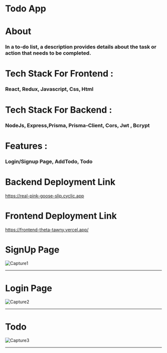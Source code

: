 <h1>Todo App</h1>

<h1>About</h1>

<h3>In a to-do list, a description provides details about the task or action that needs to be completed.</h3>


<h1>Tech Stack For Frontend :</h1> <h3>React, Redux, Javascript, Css, Html</h3>

<h1>Tech Stack For Backend :</h1> <h3>NodeJs, Express,Prisma, Prisma-Client, Cors, Jwt , Bcrypt</h3>

<h1>Features :</h1> <h3>Login/Signup Page, AddTodo, Todo</h3>

<h1>Backend Deployment Link </h1>

https://real-pink-goose-slip.cyclic.app


<h1>Frontend Deployment Link </h1>

https://frontend-theta-tawny.vercel.app/

<h1>SignUp Page</h1>

![Capture1](https://github.com/charchit07/krinay/assets/110049484/ac52da76-44b0-44d7-8e4c-d4bb2bf6e9e5)

<hr>

<h1>Login Page</h1>

![Capture2](https://github.com/charchit07/krinay/assets/110049484/0aaf1f27-dd8e-4bbe-8b16-f3f8e1922a88)

<hr>


<h1>Todo</h1>

![Capture3](https://github.com/charchit07/krinay/assets/110049484/9df76a24-014c-4e0c-9637-a92832aa719b)

<hr>



